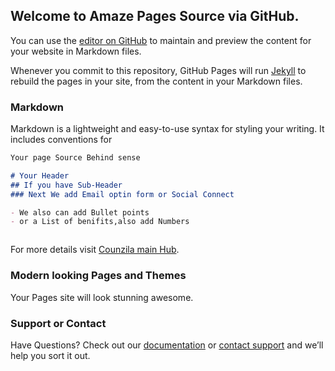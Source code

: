 ## Welcome to Amaze Pages Source via GitHub.

You can use the [editor on GitHub](https://github.com/cladvi/amazepages/edit/master/index.md) to maintain and preview the content for your website in Markdown files.

Whenever you commit to this repository, GitHub Pages will run [Jekyll](https://jekyllrb.com/) to rebuild the pages in your site, from the content in your Markdown files.

### Markdown

Markdown is a lightweight and easy-to-use syntax for styling your writing. It includes conventions for

```markdown
Your page Source Behind sense

# Your Header 
## If you have Sub-Header
### Next We add Email optin form or Social Connect

- We also can add Bullet points
- or a List of benifits,also add Numbers



```

For more details visit [Counzila main Hub](https://www.counzila.com/).

### Modern looking Pages and Themes

Your Pages site will look stunning awesome.

### Support or Contact

Have Questions? Check out our [documentation](https://www.counzila.com/click-funnels-amaze-pages/) or [contact support](https://www.counzila.com/contact-us/) and we’ll help you sort it out.

